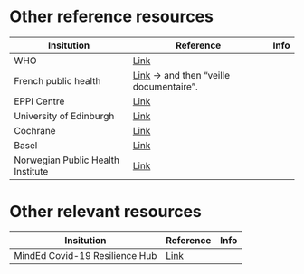 # Other reference resources


| Insitution | Reference | Info |
|------|------|-----|
| WHO | [Link](https://worldhealthorg-my.sharepoint.com/personal/garnicacarrenoj_who_int/_layouts/15/onedrive.aspx?id=%2Fpersonal%2Fgarnicacarrenoj_who_int%2FDocuments%2FCOVID-19-Database-Files&originalPath=aHR0cHM6Ly93b3JsZGhlYWx0aG9yZy1teS5zaGFyZXBvaW50LmNvbS86ZjovZy9wZXJzb25hbC9nYXJuaWNhY2FycmVub2pfd2hvX2ludC9Fbnp4blNKdDY4cElxTEJ3UFlkcWtxY0IxS0hib0NBUUpSTjNta1R0M1pxREFBP3J0aW1lPUpiOXhfZXZMMTBn) |
|French public health | [Link](https://www.santepubliquefrance.fr/maladies-et-traumatismes/maladies-et-infections-respiratoires/infection-a-coronavirus/articles/infection-au-nouveau-coronavirus-sars-cov-2-covid-19-france-et-monde) -> and then “veille documentaire”. |
|EPPI Centre| [Link](http://eppi.ioe.ac.uk/cms/Projects/DepartmentofHealthandSocialCare/Publishedreviews/COVID-19Livingsystematicmapoftheevidence/tabid/3765/Default.aspx)| | 
|University of Edinburgh | [Link](https://mfr.osf.io/render?url=https://osf.io/s7hpm/?direct%26mode=render%26action=download%26mode=render)
|Cochrane | [Link](https://covid-19.cochrane.org/)| |
|Basel | [Link](https://covid-evidence.org/)| |
|Norwegian Public Health Institute | [Link](https://www.fhi.no/en/qk/systematic-reviews-hta/map/) | |



# Other relevant resources
| Insitution | Reference | Info |
|------|------|-----|
|  MindEd Covid-19 Resilience Hub  | [Link](http://covid.minded.org.uk)| |